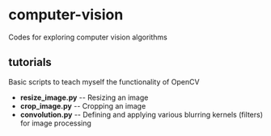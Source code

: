 # computer-vision
Codes for exploring computer vision algorithms

## tutorials
Basic scripts to teach myself the functionality of OpenCV
- **resize_image.py**  -- Resizing an image
- **crop_image.py**  -- Cropping an image
- **convolution.py** -- Defining and applying various blurring kernels (filters) for image processing

